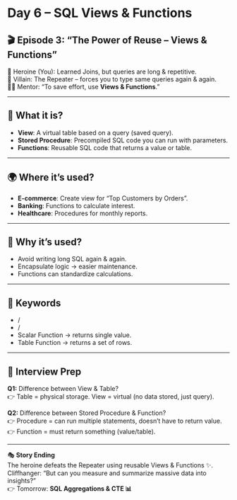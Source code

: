 # Day 6 – SQL Views & Functions

## 🎬 Episode 3: “The Power of Reuse – Views & Functions”
👩 Heroine (You): Learned Joins, but queries are long & repetitive.  
👹 Villain: The Repeater – forces you to type same queries again & again.  
👨‍🏫 Mentor: “To save effort, use **Views & Functions**.”

---

## 🧾 What it is?
- **View**: A virtual table based on a query (saved query).  
- **Stored Procedure**: Precompiled SQL code you can run with parameters.  
- **Functions**: Reusable SQL code that returns a value or table.  

---

## 🌍 Where it’s used?
- **E-commerce**: Create view for “Top Customers by Orders”.  
- **Banking**: Functions to calculate interest.  
- **Healthcare**: Procedures for monthly reports.  

---

## 🎯 Why it’s used?
- Avoid writing long SQL again & again.  
- Encapsulate logic → easier maintenance.  
- Functions can standardize calculations.  

---

## 🔑 Keywords
-  /   
-  /   
- Scalar Function → returns single value.  
- Table Function → returns a set of rows.  

---

## 💼 Interview Prep
**Q1:** Difference between View & Table?  
👉 Table = physical storage. View = virtual (no data stored, just query).  

**Q2:** Difference between Stored Procedure & Function?  
👉 Procedure = can run multiple statements, doesn’t have to return value.  
👉 Function = must return something (value/table).  

---

🎭 **Story Ending**  
The heroine defeats the Repeater using reusable Views & Functions ✨.  
Cliffhanger: “But can you measure and summarize massive data into insights?”  
👉 Tomorrow: **SQL Aggregations & CTE 📊**

